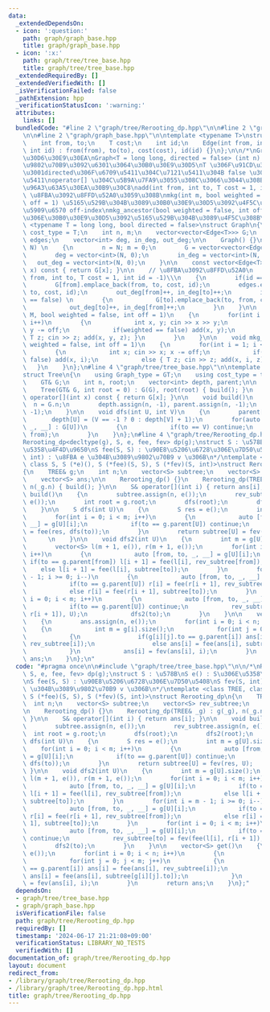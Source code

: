 ```yaml
---
data:
  _extendedDependsOn:
  - icon: ':question:'
    path: graph/graph_base.hpp
    title: graph/graph_base.hpp
  - icon: ':x:'
    path: graph/tree/tree_base.hpp
    title: graph/tree/tree_base.hpp
  _extendedRequiredBy: []
  _extendedVerifiedWith: []
  _isVerificationFailed: false
  _pathExtension: hpp
  _verificationStatusIcon: ':warning:'
  attributes:
    links: []
  bundledCode: "#line 2 \"graph/tree/Rerooting_dp.hpp\"\n\n#line 2 \"graph/tree/tree_base.hpp\"\
    \n\n#line 2 \"graph/graph_base.hpp\"\n\ntemplate <typename T>\nstruct Edge\n{\n\
    \    int from, to;\n    T cost;\n    int id;\n    Edge(int from, int to, T cost,\
    \ int id) : from(from), to(to), cost(cost), id(id) {}\n};\n\n/*\nGraph \u30E9\u30A4\
    \u30D6\u30E9\u30EA\nGraph<T = long long, directed = false> (int n) : n \u500B\u306E\
    \u9802\u70B9\u3092\u6301\u3064\u30B0\u30E9\u30D5\nT \u306F\u91CD\u307F\u306E\u578B\
    \u3001directed\u306F\u6709\u5411\u304C\u7121\u5411\u304B false \u306A\u3089\u7121\
    \u5411\noperator[] \u304C\u5B9A\u7FA9\u3055\u308C\u3066\u3044\u308B G[x] : x \u306E\
    \u96A3\u63A5\u30EA\u30B9\u30C8\nadd(int from, int to, T cost = 1, int id = -1)\
    \ \u8FBA\u3092\u8FFD\u52A0\u3059\u308B\nmkg(int m, bool weighted = false, int\
    \ off = 1) \u5165\u529B\u304B\u3089\u30B0\u30E9\u30D5\u3092\u4F5C\u308B m \u306F\
    \u5909\u6570 off-index\nmkg_ancestor(bool weighted = false, int off = 1) n-1\u8FBA\
    \u306E\u30B0\u30E9\u30D5\u3092\u5165\u529B\u304B\u3089\u4F5C\u308B\n*/\ntemplate\
    \ <typename T = long long, bool directed = false>\nstruct Graph\n{\n    using\
    \ cost_type = T;\n    int n, m;\n    vector<vector<Edge<T>>> G;\n    vector<Edge<T>>\
    \ edges;\n    vector<int> deg, in_deg, out_deg;\n\n    Graph() {}\n    Graph(int\
    \ N) \n    {\n        n = N; m = 0;\n        G = vector<vector<Edge<T>>>(N);\n\
    \        deg = vector<int>(N, 0);\n        in_deg = vector<int>(N, 0);\n     \
    \   out_deg = vector<int>(N, 0);\n    }\n\n    const vector<Edge<T>>& operator[](int\
    \ x) const { return G[x]; }\n\n    // \u8FBA\u3092\u8FFD\u52A0\n    void add(int\
    \ from, int to, T cost = 1, int id = -1)\\\n    {\n        if(id == -1) id = m++;\n\
    \        G[from].emplace_back(from, to, cost, id);\n        edges.emplace_back(from,\
    \ to, cost, id);\n        out_deg[from]++, in_deg[to]++;\n        if(directed\
    \ == false) \n        {\n            G[to].emplace_back(to, from, cost, id);\n\
    \            out_deg[to]++, in_deg[from]++;\n        }\n    }\n\n    void mkg(int\
    \ M, bool weighted = false, int off = 1)\n    {\n        for(int i = 0; i < M;\
    \ i++)\n        {\n            int x, y; cin >> x >> y;\n            x -= off,\
    \ y -= off;\n            if(weighted == false) add(x, y);\n            else {\
    \ T z; cin >> z; add(x, y, z); }\n        }\n    }\n\n    void mkg_ancestor(bool\
    \ weighted = false, int off = 1)\n    {\n        for(int i = 1; i < n; i++)\n\
    \        {\n            int x; cin >> x; x -= off;\n            if(weighted ==\
    \ false) add(x, i);\n            else { T z; cin >> z; add(x, i, z); }\n     \
    \   }\n    }\n};\n#line 4 \"graph/tree/tree_base.hpp\"\n\ntemplate <class GT>\n\
    struct Tree\n{\n    using Graph_type = GT;\n    using cost_type = typename GT::cost_type;\n\
    \    GT& G;\n    int n, root;\n    vector<int> depth, parent;\n\n    Tree() {}\n\
    \    Tree(GT& G, int root = 0) : G(G), root(root) { build(); }\n    const vector<Edge<cost_type>>&\
    \ operator[](int x) const { return G[x]; }\n\n    void build()\n    {\n      \
    \  n = G.n;\n        depth.assign(n, -1), parent.assign(n, -1);\n        dfs(root,\
    \ -1);\n    }\n\n    void dfs(int U, int V)\n    {\n        parent[U] = V;\n \
    \       depth[U] = (V == -1 ? 0 : depth[V] + 1);\n        for(auto [from, to,\
    \ _, __] : G[U])\n        {\n            if(to == V) continue;\n            dfs(to,\
    \ from);\n        }\n    }\n};\n#line 4 \"graph/tree/Rerooting_dp.hpp\"\n\n/*\n\
    Rerooting_dp<decltype(g), S, e, fee, fev> dp(g);\nstruct S : \u578B\nS e() : S\u306E\
    \u5358\u4F4D\u9650\nS fee(S, S) : \u90E8\u5206\u6728\u306E\u7D50\u5408\nS fev(S,\
    \ int) : \u8FBA e \u304B\u3089\u9802\u70B9 v \u306B\n*/\ntemplate <class TREE,\
    \ class S, S (*e)(), S (*fee)(S, S), S (*fev)(S, int)>\nstruct Rerooting_dp\n\
    {\n    TREE& g;\n    int n;\n    vector<S> subtree;\n    vector<S> rev_subtree;\n\
    \    vector<S> ans;\n\n    Rerooting_dp() {}\n    Rerooting_dp(TREE& _g) : g(_g),\
    \ n(_g.n) { build(); }\n\n    S& operator[](int i) { return ans[i]; }\n\n    void\
    \ build()\n    {\n        subtree.assign(n, e());\n        rev_subtree.assign(n,\
    \ e());\n        int root = g.root;\n        dfs(root);\n        dfs2(root);\n\
    \    }\n\n    S dfs(int U)\n    {\n        S res = e();\n        int m = g[U].size();\n\
    \        for(int i = 0; i < m; i++)\n        {\n            auto [from, to, _,\
    \ __] = g[U][i];\n            if(to == g.parent[U]) continue;\n            res\
    \ = fee(res, dfs(to));\n        }\n        return subtree[U] = fev(res, U);  \
    \      \n    }\n\n    void dfs2(int U)\n    {\n        int m = g[U].size();\n\
    \        vector<S> l(m + 1, e()), r(m + 1, e());\n        for(int i = 0; i < m;\
    \ i++)\n        {\n            auto [from, to, _, __] = g[U][i];\n           \
    \ if(to == g.parent[from]) l[i + 1] = fee(l[i], rev_subtree[from]);\n        \
    \    else l[i + 1] = fee(l[i], subtree[to]);\n        }\n        for(int i = m\
    \ - 1; i >= 0; i--)\n        {\n            auto [from, to, _, __] = g[U][i];\n\
    \            if(to == g.parent[U]) r[i] = fee(r[i + 1], rev_subtree[from]);\n\
    \            else r[i] = fee(r[i + 1], subtree[to]);\n        }\n        for(int\
    \ i = 0; i < m; i++)\n        {\n            auto [from, to, _, __] = g[U][i];\n\
    \            if(to == g.parent[U]) continue;\n            rev_subtree[to] = fev(fee(l[i],\
    \ r[i + 1]), U);\n            dfs2(to);\n        }\n    }\n\n    vector<S> get()\n\
    \    {\n        ans.assign(n, e());\n        for(int i = 0; i < n; i++)\n    \
    \    {\n            int m = g[i].size();\n            for(int j = 0; j < m; j++)\n\
    \            {\n                if(g[i][j].to == g.parent[i]) ans[i] = fee(ans[i],\
    \ rev_subtree[i]);\n                else ans[i] = fee(ans[i], subtree[g[i][j].to]);\n\
    \            }\n            ans[i] = fev(ans[i], i);\n        }\n        return\
    \ ans;\n    }\n};\n"
  code: "#pragma once\n\n#include \"graph/tree/tree_base.hpp\"\n\n/*\nRerooting_dp<decltype(g),\
    \ S, e, fee, fev> dp(g);\nstruct S : \u578B\nS e() : S\u306E\u5358\u4F4D\u9650\
    \nS fee(S, S) : \u90E8\u5206\u6728\u306E\u7D50\u5408\nS fev(S, int) : \u8FBA e\
    \ \u304B\u3089\u9802\u70B9 v \u306B\n*/\ntemplate <class TREE, class S, S (*e)(),\
    \ S (*fee)(S, S), S (*fev)(S, int)>\nstruct Rerooting_dp\n{\n    TREE& g;\n  \
    \  int n;\n    vector<S> subtree;\n    vector<S> rev_subtree;\n    vector<S> ans;\n\
    \n    Rerooting_dp() {}\n    Rerooting_dp(TREE& _g) : g(_g), n(_g.n) { build();\
    \ }\n\n    S& operator[](int i) { return ans[i]; }\n\n    void build()\n    {\n\
    \        subtree.assign(n, e());\n        rev_subtree.assign(n, e());\n      \
    \  int root = g.root;\n        dfs(root);\n        dfs2(root);\n    }\n\n    S\
    \ dfs(int U)\n    {\n        S res = e();\n        int m = g[U].size();\n    \
    \    for(int i = 0; i < m; i++)\n        {\n            auto [from, to, _, __]\
    \ = g[U][i];\n            if(to == g.parent[U]) continue;\n            res = fee(res,\
    \ dfs(to));\n        }\n        return subtree[U] = fev(res, U);        \n   \
    \ }\n\n    void dfs2(int U)\n    {\n        int m = g[U].size();\n        vector<S>\
    \ l(m + 1, e()), r(m + 1, e());\n        for(int i = 0; i < m; i++)\n        {\n\
    \            auto [from, to, _, __] = g[U][i];\n            if(to == g.parent[from])\
    \ l[i + 1] = fee(l[i], rev_subtree[from]);\n            else l[i + 1] = fee(l[i],\
    \ subtree[to]);\n        }\n        for(int i = m - 1; i >= 0; i--)\n        {\n\
    \            auto [from, to, _, __] = g[U][i];\n            if(to == g.parent[U])\
    \ r[i] = fee(r[i + 1], rev_subtree[from]);\n            else r[i] = fee(r[i +\
    \ 1], subtree[to]);\n        }\n        for(int i = 0; i < m; i++)\n        {\n\
    \            auto [from, to, _, __] = g[U][i];\n            if(to == g.parent[U])\
    \ continue;\n            rev_subtree[to] = fev(fee(l[i], r[i + 1]), U);\n    \
    \        dfs2(to);\n        }\n    }\n\n    vector<S> get()\n    {\n        ans.assign(n,\
    \ e());\n        for(int i = 0; i < n; i++)\n        {\n            int m = g[i].size();\n\
    \            for(int j = 0; j < m; j++)\n            {\n                if(g[i][j].to\
    \ == g.parent[i]) ans[i] = fee(ans[i], rev_subtree[i]);\n                else\
    \ ans[i] = fee(ans[i], subtree[g[i][j].to]);\n            }\n            ans[i]\
    \ = fev(ans[i], i);\n        }\n        return ans;\n    }\n};"
  dependsOn:
  - graph/tree/tree_base.hpp
  - graph/graph_base.hpp
  isVerificationFile: false
  path: graph/tree/Rerooting_dp.hpp
  requiredBy: []
  timestamp: '2024-06-17 21:21:08+09:00'
  verificationStatus: LIBRARY_NO_TESTS
  verifiedWith: []
documentation_of: graph/tree/Rerooting_dp.hpp
layout: document
redirect_from:
- /library/graph/tree/Rerooting_dp.hpp
- /library/graph/tree/Rerooting_dp.hpp.html
title: graph/tree/Rerooting_dp.hpp
---
```

